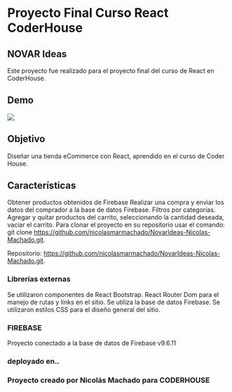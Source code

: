 # Proyecto Final Curso React CoderHouse

## NOVAR Ideas

Este proyecto fue realizado para el proyecto final del curso de React en CoderHouse. 

## Demo
![](NovarIdeas.gif)

## Objetivo
Diseñar una tienda eCommerce con React, aprendido en el curso de Coder House.

## Características
Obtener productos obtenidos de Firebase
Realizar una compra y enviar los datos del comprador a la base de datos Firebase.
Filtros por categorías.
Agregar y quitar productos del carrito, seleccionando la cantidad deseada, vaciar el carrito.
Para clonar el proyecto en su repositorio usar el comando: git clone https://github.com/nicolasmarmachado/NovarIdeas-Nicolas-Machado.git.

Repositorio: https://github.com/nicolasmarmachado/NovarIdeas-Nicolas-Machado.git.

### Librerías externas

Se utilizaron componentes de React Bootstrap.
React Router Dom para el manejo de rutas y links en el sitio.
Se utiliza la base de datos Firebase.
Se utilizaron estilos CSS para el diseño general del sitio.

### FIREBASE

Proyecto conectado a la base de datos de Firebase v9.6.11

### deployado en..

### Proyecto creado por Nicolás Machado para CODERHOUSE


